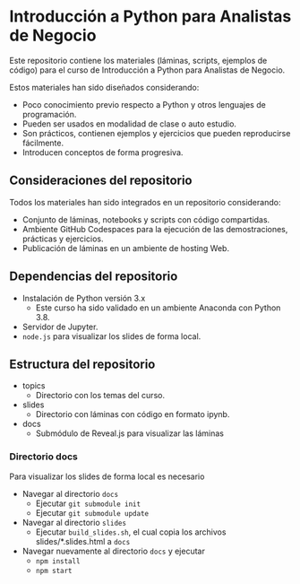 # Introducción a Python para Analistas de Negocio
Este repositorio contiene los materiales (láminas, scripts, ejemplos de código) para el curso de Introducción a Python para Analistas de Negocio.

Estos materiales han sido diseñados considerando:
* Poco conocimiento previo respecto a Python y otros lenguajes de programación.
* Pueden ser usados en modalidad de clase o auto estudio.
* Son prácticos, contienen ejemplos y ejercicios que pueden reproducirse fácilmente.
* Introducen conceptos de forma progresiva.

## Consideraciones del repositorio
Todos los materiales han sido integrados en un repositorio considerando:
* Conjunto de láminas, notebooks y scripts con código compartidas.
* Ambiente GitHub Codespaces para la ejecución de las demostraciones, prácticas y ejercicios.
* Publicación de láminas en un ambiente de hosting Web.
## Dependencias del repositorio
* Instalación de Python versión 3.x
    * Este curso ha sido validado en un ambiente Anaconda con Python 3.8.
* Servidor de Jupyter.
* `node.js` para visualizar los slides de forma local.
## Estructura del repositorio
* topics
    * Directorio con los temas del curso.
* slides
    * Directorio con láminas con código en formato ipynb.
* docs
    * Submódulo de Reveal.js para visualizar las láminas
### Directorio docs 
Para visualizar los slides de forma local es necesario 
* Navegar al directorio `docs`
    * Ejecutar `git submodule init`
    * Ejecutar `git submodule update`
* Navegar al directorio `slides`
    * Ejecutar `build_slides.sh`, el cual copia los archivos slides/*.slides.html a `docs`
* Navegar nuevamente al directorio `docs` y ejecutar
    * `npm install`
    * `npm start`
